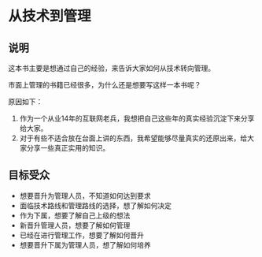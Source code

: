 # 从技术到管理
## 说明

这本书主要是想通过自己的经验，来告诉大家如何从技术转向管理。

市面上管理的书籍已经很多，为什么还是想要写这样一本书呢？

原因如下：

1. 作为一个从业14年的互联网老兵，我想把自己这些年的真实经验沉淀下来分享给大家。
2. 对于有些不适合放在台面上讲的东西，我希望能够尽量真实的还原出来，给大家分享一些真正实用的知识。

## 目标受众

- 想要晋升为管理人员，不知道如何达到要求
- 面临技术路线和管理路线的选择，想了解如何决定
- 作为下属，想要了解自己上级的想法
- 新晋升管理人员，想要了解如何管理
- 已经在进行管理工作，想要了解如何晋升
- 想要晋升下属为管理人员，想了解如何培养
